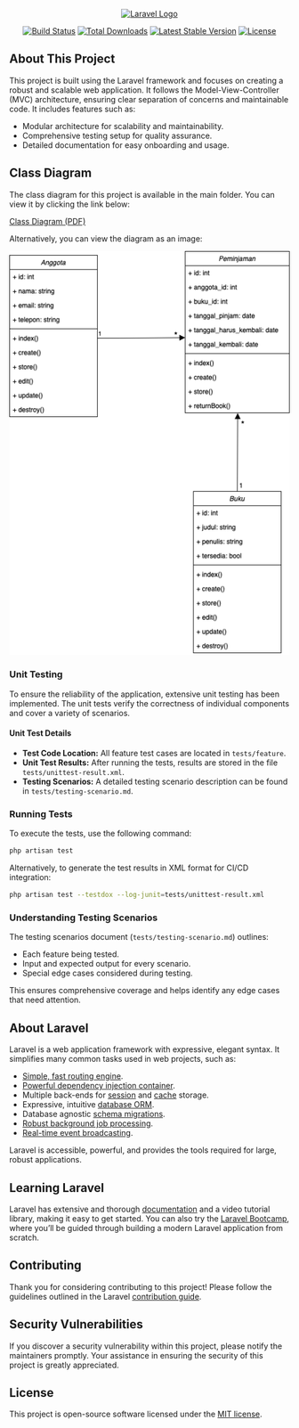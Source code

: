 <p align="center"><a href="https://laravel.com" target="_blank"><img src="https://raw.githubusercontent.com/laravel/art/master/logo-lockup/5%20SVG/2%20CMYK/1%20Full%20Color/laravel-logolockup-cmyk-red.svg" width="400" alt="Laravel Logo"></a></p>

<p align="center">
<a href="https://github.com/laravel/framework/actions"><img src="https://github.com/laravel/framework/workflows/tests/badge.svg" alt="Build Status"></a>
<a href="https://packagist.org/packages/laravel/framework"><img src="https://img.shields.io/packagist/dt/laravel/framework" alt="Total Downloads"></a>
<a href="https://packagist.org/packages/laravel/framework"><img src="https://img.shields.io/packagist/v/laravel/framework" alt="Latest Stable Version"></a>
<a href="https://packagist.org/packages/laravel/framework"><img src="https://img.shields.io/packagist/l/laravel/framework" alt="License"></a>
</p>

## About This Project

This project is built using the Laravel framework and focuses on creating a robust and scalable web application. It follows the Model-View-Controller (MVC) architecture, ensuring clear separation of concerns and maintainable code. It includes features such as:

- Modular architecture for scalability and maintainability.
- Comprehensive testing setup for quality assurance.
- Detailed documentation for easy onboarding and usage.

## Class Diagram

The class diagram for this project is available in the main folder. You can view it by clicking the link below:

[Class Diagram (PDF)](./class-diagram.pdf)

Alternatively, you can view the diagram as an image:

<p align="center">
  <img src="./class-diagram.png" width="800" alt="Class Diagram">
</p>

### Unit Testing

To ensure the reliability of the application, extensive unit testing has been implemented. The unit tests verify the correctness of individual components and cover a variety of scenarios.

#### Unit Test Details

- **Test Code Location:** All feature test cases are located in `tests/feature`.
- **Unit Test Results:** After running the tests, results are stored in the file `tests/unittest-result.xml`.
- **Testing Scenarios:** A detailed testing scenario description can be found in `tests/testing-scenario.md`.

### Running Tests

To execute the tests, use the following command:

```bash
php artisan test
```

Alternatively, to generate the test results in XML format for CI/CD integration:

```bash
php artisan test --testdox --log-junit=tests/unittest-result.xml
```

### Understanding Testing Scenarios

The testing scenarios document (`tests/testing-scenario.md`) outlines:
- Each feature being tested.
- Input and expected output for every scenario.
- Special edge cases considered during testing.

This ensures comprehensive coverage and helps identify any edge cases that need attention.

## About Laravel

Laravel is a web application framework with expressive, elegant syntax. It simplifies many common tasks used in web projects, such as:

- [Simple, fast routing engine](https://laravel.com/docs/routing).
- [Powerful dependency injection container](https://laravel.com/docs/container).
- Multiple back-ends for [session](https://laravel.com/docs/session) and [cache](https://laravel.com/docs/cache) storage.
- Expressive, intuitive [database ORM](https://laravel.com/docs/eloquent).
- Database agnostic [schema migrations](https://laravel.com/docs/migrations).
- [Robust background job processing](https://laravel.com/docs/queues).
- [Real-time event broadcasting](https://laravel.com/docs/broadcasting).

Laravel is accessible, powerful, and provides the tools required for large, robust applications.

## Learning Laravel

Laravel has extensive and thorough [documentation](https://laravel.com/docs) and a video tutorial library, making it easy to get started. You can also try the [Laravel Bootcamp](https://bootcamp.laravel.com), where you’ll be guided through building a modern Laravel application from scratch.

## Contributing

Thank you for considering contributing to this project! Please follow the guidelines outlined in the Laravel [contribution guide](https://laravel.com/docs/contributions).

## Security Vulnerabilities

If you discover a security vulnerability within this project, please notify the maintainers promptly. Your assistance in ensuring the security of this project is greatly appreciated.

## License

This project is open-source software licensed under the [MIT license](https://opensource.org/licenses/MIT).

